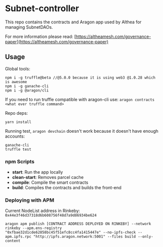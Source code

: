 # Subnet-controller

This repo contains the contracts and Aragon app used by Althea for managing SubnetDAOs.

For more information please read: [https://altheamesh.com/governance-paper](https://altheamesh.com/governance-paper)


## Usage

Global tools:

```
npm i -g truffle@beta //@5.0.0 because it is using web3 @1.0.28 which is awesome
npm i -g ganache-cli
npm i -g @aragon/cli

```

If you need to run truffle compatible with aragon-cli use: `aragon contracts <what ever truffle command>`

Repo deps:

```
yarn install
```

Running test, `aragon devchain` doesn't work because it doesn't have enough accounts:

```
ganache-cli
truffle test
```

### npm Scripts

- **start**: Run the app locally
- **clean-start**: Removes parcel cache
- **compile**: Compile the smart contracts
- **build**: Compiles the contracts and builds the front-end


### Deploying with APM

Current NodeList address in Rinkeby: `0x44e3f46d37318d6b608756f48d7a9d86934be624`

`aragon apm publish [CONTRACT ADDRESS DEPLOYED ON RINKEBY] --network rinkeby --apm.ens-registry "0xfbae32d1cde62858bc45f51efc8cc4fa1415447e" --no-ipfs-check --apm.ipfs.rpc "http://ipfs.aragon.network:5001" --files build --only-content` 
